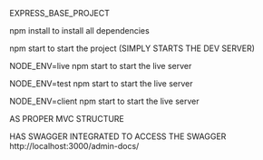 EXPRESS_BASE_PROJECT

 npm install to install all dependencies

 npm start to start the project  (SIMPLY STARTS THE DEV SERVER)

 NODE_ENV=live npm start  to start the live server

 NODE_ENV=test npm start  to start the live server

 NODE_ENV=client npm start  to start the live server

 AS PROPER MVC STRUCTURE


 HAS SWAGGER INTEGRATED TO ACCESS THE SWAGGER   http://localhost:3000/admin-docs/




